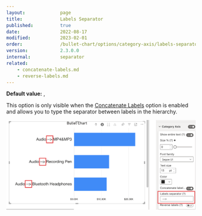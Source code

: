 ```yaml
---
layout:             page
title:              Labels Separator
published:          true
date:               2022-08-17
modified:   	    2023-02-01
order:              /bullet-chart/options/category-axis/labels-separator
version:            2.3.0.0
internal:           separator
related:
    - concatenate-labels.md
    - reverse-labels.md
---
```


**Default value:** , 

This option is only visible when the [Concatenate Labels](concatenate-labels.md) option is enabled and allows you to type the separator between labels in the hierarchy.  

<img src="images/category-axis-labels-separetor.png" width="700">